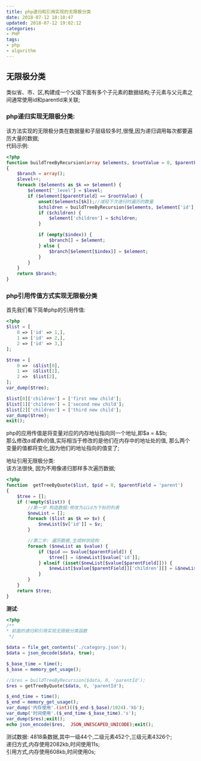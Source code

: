 ```yaml
---
title: php递归和引用实现的无限极分类
date: 2018-07-12 18:10:47
updated: 2018-07-12 19:02:12
categories:
- PHP
tags:
- php
- algorithm
---
```

## 无限极分类
类似省、市、区,构建成一个父级下面有多个子元素的数据结构;子元素与父元素之间通常使用id和parentId来关联;   

### php递归实现无限极分类:   
该方法实现的无限极分类在数据量和子层级较多时,很慢,因为递归调用每次都要遍历大量的数据;    
代码示例:   
```php
<?php
function buildTreeByRecursion(array $elements, $rootValue = 0, $parentField = "parent", $index = '', $level = 0)
{
    $branch = array();
    $level++;
    foreach ($elements as $k => $element) {
        $element['_level'] = $level;
        if ($element[$parentField] == $rootValue) {
            unset($elements[$k]);//减轻下次递归时遍历的数量
            $children = buildTreeByRecursion($elements, $element['id'], $parentField, $index, $level);
            if ($children) {
                $element['children'] = $children;
            }

            if (empty($index)) {
                $branch[] = $element;
            } else {
                $branch[$element[$index]] = $element;
            }
        }
    }
    return $branch;
}
```

### php引用传值方式实现无限极分类    
首先我们看下简单php的引用传值:   
```php
<?php
$list = [
    0 => ['id' => 1,],
    1 => ['id' => 2,],
    2 => ['id' => 3,]
];

$tree = [
    0 =>  &$list[0],
    1 =>  &$list[1],
    2 =>  $list[2],
];
var_dump($tree);

$list[0]['children'] = ['first new child'];
$list[1]['children'] = ['second new child'];
$list[2]['children'] = ['third new child'];
var_dump($tree);
exit();
```
php的应用传值是将变量对应的内存地址指向同一个地址,即$a = &$b;   
那么修改$a或者$b的值,实际相当于修改的是他们在内存中的地址处的值, 那么两个变量的值都将变化,因为他们的地址指向的值变了; 

地址引用无限极分类:  
该方法很快, 因为不用像递归那样多次遍历数据;             
```php
<?php
function  getTreeByQuote($list, $pid = 0, $parentField = 'parent')
{
    $tree = [];
    if (!empty($list)) {
        //第一步 构造数据:修改为以id为下标的列表
        $newList = [];
        foreach ($list as $k => $v) {
            $newList[$v['id']] = $v;
        }

        //第二步: 遍历数据,生成树状结构
        foreach ($newList as $value) {
            if ($pid == $value[$parentField]) {
                $tree[] = &$newList[$value['id']];
            } elseif (isset($newList[$value[$parentField]])) {
                $newList[$value[$parentField]]['children'][] = &$newList[$value['id']];
            }
        }
    }
    return $tree;
}

```

**测试**:
```php
<?php
/**
* 前面的递归和引用实现无限极分类函数
 */

$data = file_get_contents('./category.json');
$data = json_decode($data, true);

$_base_time = time();
$_base = memory_get_usage();

//$res = buildTreeByRecursion($data, 0, 'parentId');
$res = getTreeByQuote($data, 0, 'parentId');

$_end_time = time();
$_end = memory_get_usage();
var_dump('内存使用'.(int)(($_end-$_base)/1024).'kb');   
var_dump('时间使用'.($_end_time-$_base_time).'s');
var_dump($res);exit();
echo json_encode($res,  JSON_UNESCAPED_UNICODE);exit();
```
测试数据: 4818条数据,其中一级44个,二级元素452个,三级元素4326个;   
递归方式,内存使用2082kb,时间使用11s;    
引用方式,内存使用608kb,时间使用0s;  